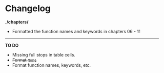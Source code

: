 # Changelog

**./chapters/**
* Formatted the function names and keywords in chapters 06 - 11

---

**TO DO**
* Missing full stops in table cells.
* ~~Format `None`~~
* Format function names, keywords, etc.